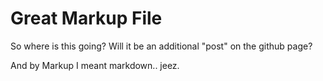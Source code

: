 # Great Markup File

So where is this going? Will it be an additional "post" on the github page?

And by Markup I meant markdown.. jeez.